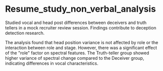 # Resume_study_non_verbal_analysis
Studied vocal and head post differences between deceivers and truth tellers in a mock recruiter review session. Findings contribute to deception detection research.


The analysis found that head position variance is not affected by role or the interaction between role and stage. However, there was a significant effect of the "role" factor on spectral features. The Truth-teller group showed higher variance of spectral change compared to the Deceiver group, indicating differences in vocal characteristics.
